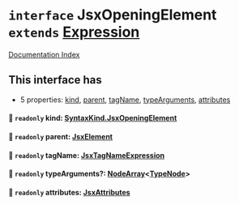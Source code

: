 # `interface` JsxOpeningElement `extends` [Expression](../private.interface.Expression/README.md)

[Documentation Index](../README.md)

## This interface has

- 5 properties:
[kind](#-readonly-kind-syntaxkindjsxopeningelement),
[parent](#-readonly-parent-jsxelement),
[tagName](#-readonly-tagname-jsxtagnameexpression),
[typeArguments](#-readonly-typearguments-nodearraytypenode),
[attributes](#-readonly-attributes-jsxattributes)


#### 📄 `readonly` kind: [SyntaxKind.JsxOpeningElement](../private.enum.SyntaxKind/README.md#jsxopeningelement--286)



#### 📄 `readonly` parent: [JsxElement](../private.interface.JsxElement/README.md)



#### 📄 `readonly` tagName: [JsxTagNameExpression](../private.type.JsxTagNameExpression/README.md)



#### 📄 `readonly` typeArguments?: [NodeArray](../private.interface.NodeArray/README.md)\<[TypeNode](../private.interface.TypeNode/README.md)>



#### 📄 `readonly` attributes: [JsxAttributes](../private.interface.JsxAttributes/README.md)



